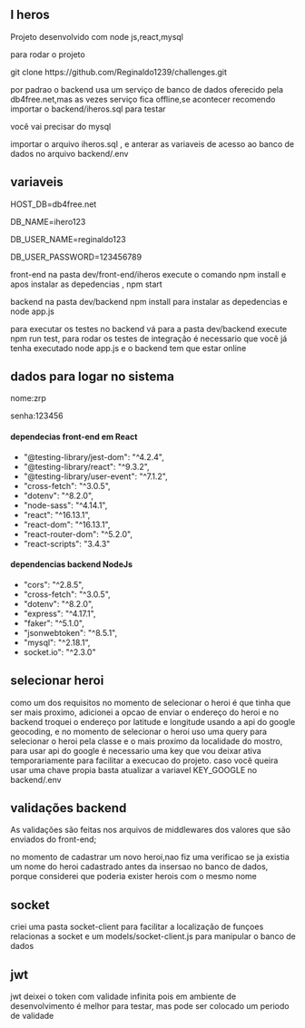 <h2>I heros</h2>
<p>Projeto desenvolvido com node js,react,mysql</p>
<p>para rodar o projeto</p>
<div><span>git clone https://github.com/Reginaldo1239/challenges.git</span></div>
  <p>por padrao  o backend usa um serviço de banco de dados oferecido pela db4free.net,mas as vezes serviço fica offline,se acontecer recomendo importar o backend/iheros.sql para testar </p>
  <p>você vai precisar do mysql</p>
  <p> importar o arquivo iheros.sql , e anterar as variaveis  de acesso ao banco de dados no arquivo backend/.env </p>
  <h2>variaveis</h2>
    <p> HOST_DB=db4free.net</p>
    <p> DB_NAME=ihero123</p>
    <p>DB_USER_NAME=reginaldo123</p>
    <p>DB_USER_PASSWORD=123456789</p>

<p>front-end na pasta dev/front-end/iheros execute o comando npm install e apos instalar as depedencias , npm start</p>
<p>backend na pasta dev/backend npm install para instalar as depedencias e  node app.js <p>
<p>para executar os testes no backend vá para a pasta  dev/backend execute npm run test, para rodar os testes de integração é necessario que você já tenha executado node app.js e o backend tem que estar online  <p>
<h2>dados para logar no sistema</h2>
<p>nome:zrp</p>
<p>senha:123456</p>
<div>
 
<h4>dependecias front-end em React </h4>
<ul>
   <li>"@testing-library/jest-dom": "^4.2.4",</li>
  <li>  "@testing-library/react": "^9.3.2",</li>
 <li>  "@testing-library/user-event": "^7.1.2",</li>
   <li> "cross-fetch": "^3.0.5",</li>
   <li> "dotenv": "^8.2.0",</li>
   <li> "node-sass": "^4.14.1",</li>
 <li>   "react": "^16.13.1",</li>
 <li>   "react-dom": "^16.13.1",</li>
 <li>   "react-router-dom": "^5.2.0",</li>
 <li>   "react-scripts": "3.4.3"</li>
</div>
<div>
    <h4>dependencias backend NodeJs</h4>
    <ul>
    <li>"cors": "^2.8.5",</li>
  <li>"cross-fetch": "^3.0.5",</li>
   <li>"dotenv": "^8.2.0",</li>
   <li>"express": "^4.17.1",</li>
  <li>"faker": "^5.1.0",</li>
  <li>"jsonwebtoken": "^8.5.1",</li>
  <li>"mysql": "^2.18.1",</li>
  <li>socket.io": "^2.3.0"</li>
    </ul>
</div>

<div>
  <h2>selecionar heroi</h2>
  <p>como um dos requisitos no momento de selecionar o heroi é que tinha que ser  mais proximo, adicionei a opcao de enviar o endereço do heroi e no backend  troquei o endereço por latitude e longitude usando a api do google geocoding, e no momento de selecionar o heroi uso uma query para selecionar o heroi pela classe  e o mais proximo da localidade do mostro, para usar api do google é necessario uma key que vou deixar ativa temporariamente para facilitar a execucao do projeto. caso você queira usar uma chave propia basta atualizar a variavel KEY_GOOGLE no backend/.env </p>
    <h2>validações backend</h2>
      <span>As validações são feitas nos arquivos de middlewares dos valores que são enviados do front-end; </span>
    <p>no momento de cadastrar um novo heroi,nao fiz uma verificao se ja existia um nome do heroi cadastrado antes da insersao no banco de dados, porque considerei que poderia exister herois com o mesmo nome</p>
    <h2>socket</h2>
       <p>criei uma pasta socket-client para facilitar a localização de funçoes relacionas a socket e um models/socket-client.js para manipular o banco de dados</p>
        <h2>jwt</h2>
            <p>jwt deixei o token com validade infinita pois em ambiente de desenvolvimento é melhor para testar, mas pode ser colocado um periodo de validade </p>
</div>

  





   